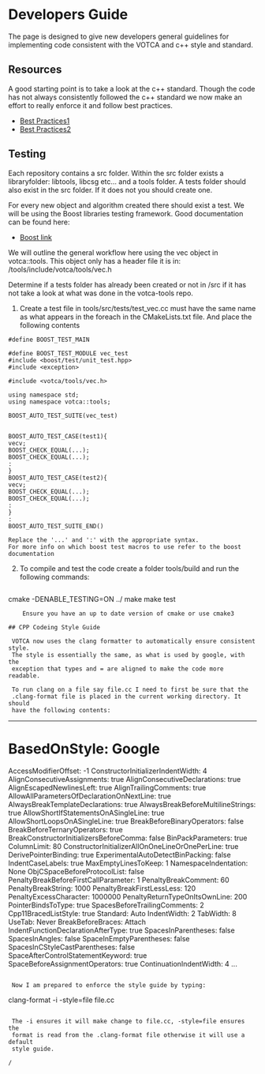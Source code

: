 
# Developers Guide

 The page is designed to give new developers general guidelines for
 implementing code consistent with the VOTCA and c++ style and standard.

## Resources

 A good starting point is to take a look at the c++ standard. Though the code
 has not always consistently followed the c++ standard we now make an
 effort to really enforce it and follow best practices.

 - [Best Practices1](https://www.gitbook.com/book/lefticus/cpp-best-practices/details)
 - [Best Practices2](https://google.github.io/styleguide/cppguide.html)

## Testing

 Each repository contains a src folder. Within the src folder exists a 
 libraryfolder: libtools, libcsg etc... and a tools folder. A tests folder
 should also exist in the src folder. If it does not you should create one.

 For every new object and algorithm created there should exist a test. We
 will be using the Boost libraries testing framework. Good documentation can
 be found here:

 - [Boost link](https://www.ibm.com/developerworks/aix/library/au-ctools1_boost/)
 
 We will outline the general workflow here using the vec object in 
 votca::tools. This object only has a header file it is in:
 /tools/include/votca/tools/vec.h
 
 Determine if a tests folder has already been created or not in /src if it
 has not take a look at what was done in the votca-tools repo. 

 1. Create a test file in tools/src/tests/test_vec.cc must have the same name as
    what appears in the foreach in the CMakeLists.txt file. And place the following 
    contents
```  
#define BOOST_TEST_MAIN

#define BOOST_TEST_MODULE vec_test
#include <boost/test/unit_test.hpp>
#include <exception>

#include <votca/tools/vec.h>

using namespace std;
using namespace votca::tools;

BOOST_AUTO_TEST_SUITE(vec_test)


BOOST_AUTO_TEST_CASE(test1){
vecv;
BOOST_CHECK_EQUAL(...);
BOOST_CHECK_EQUAL(...);
:
}
BOOST_AUTO_TEST_CASE(test2){
vecv;
BOOST_CHECK_EQUAL(...);
BOOST_CHECK_EQUAL(...);
:
}
:
BOOST_AUTO_TEST_SUITE_END()
```
    Replace the '...' and ':' with the appropriate syntax. 
    For more info on which boost test macros to use refer to the boost documentation
 2. To compile and test the code create a folder tools/build and run the following
    commands: 
    ```
cmake -DENABLE_TESTING=ON ../
make 
make test
```
    Ensure you have an up to date version of cmake or use cmake3 

## CPP Codeing Style Guide

 VOTCA now uses the clang formatter to automatically ensure consistent style.
 The style is essentially the same, as what is used by google, with the 
 exception that types and = are aligned to make the code more readable. 

 To run clang on a file say file.cc I need to first be sure that the 
 .clang-format file is placed in the current working directory. It should
 have the following contents:
```
---
# BasedOnStyle:  Google
AccessModifierOffset: -1
ConstructorInitializerIndentWidth: 4
AlignConsecutiveAssignments: true
AlignConsecutiveDeclarations: true
AlignEscapedNewlinesLeft: true
AlignTrailingComments: true
AllowAllParametersOfDeclarationOnNextLine: true
AlwaysBreakTemplateDeclarations: true
AlwaysBreakBeforeMultilineStrings: true
AllowShortIfStatementsOnASingleLine: true
AllowShortLoopsOnASingleLine: true
BreakBeforeBinaryOperators: false
BreakBeforeTernaryOperators: true
BreakConstructorInitializersBeforeComma: false
BinPackParameters: true
ColumnLimit:     80
ConstructorInitializerAllOnOneLineOrOnePerLine: true
DerivePointerBinding: true
ExperimentalAutoDetectBinPacking: false
IndentCaseLabels: true
MaxEmptyLinesToKeep: 1
NamespaceIndentation: None
ObjCSpaceBeforeProtocolList: false
PenaltyBreakBeforeFirstCallParameter: 1
PenaltyBreakComment: 60
PenaltyBreakString: 1000
PenaltyBreakFirstLessLess: 120
PenaltyExcessCharacter: 1000000
PenaltyReturnTypeOnItsOwnLine: 200
PointerBindsToType: true
SpacesBeforeTrailingComments: 2
Cpp11BracedListStyle: true
Standard:        Auto
IndentWidth:     2
TabWidth:        8
UseTab:          Never
BreakBeforeBraces: Attach
IndentFunctionDeclarationAfterType: true
SpacesInParentheses: false
SpacesInAngles:  false
SpaceInEmptyParentheses: false
SpacesInCStyleCastParentheses: false
SpaceAfterControlStatementKeyword: true
SpaceBeforeAssignmentOperators: true
ContinuationIndentWidth: 4
...
```
 
 Now I am prepared to enforce the style guide by typing:

```
clang-format -i -style=file file.cc
```

 The -i ensures it will make change to file.cc, -style=file ensures the
 format is read from the .clang-format file otherwise it will use a default
 style guide. 

/



